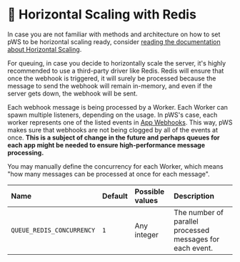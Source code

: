 # 🧠 Horizontal Scaling with Redis

In case you are not familiar with methods and architecture on how to set pWS to be horizontal scaling ready, consider [reading the documentation about Horizontal Scaling](../horizontal-scaling.md).

For queuing, in case you decide to horizontally scale the server, it's highly recommended to use a third-party driver like Redis. Redis will ensure that once the webhook is triggered, it will surely be processed because the message to send the webhook will remain in-memory, and even if the server gets down, the webhook will be sent.

Each webhook message is being processed by a Worker. Each Worker can spawn multiple listeners, depending on the usage. In pWS's case, each worker represents one of the listed events in [App Webhooks](../app-webhooks.md). This way, pWS makes sure that webhooks are not being clogged by all of the events at once. **This is a subject of change in the future and perhaps queues for each app might be needed to ensure high-performance message processing.**

You may manually define the concurrency for each Worker, which means "how many messages can be processed at once for each message".

| Name | Default | Possible values | Description |
| :--- | :--- | :--- | :--- |
| `QUEUE_REDIS_CONCURRENCY` | `1` | Any integer | The number of parallel processed messages for each event. |



